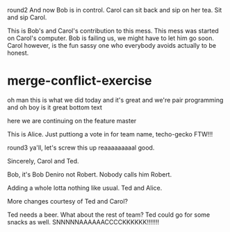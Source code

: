 round2
And now Bob is in control. Carol can sit back and sip on her tea. Sit and sip Carol.

This is Bob's and Carol's contribution to this mess. This mess was started on Carol's computer. Bob is failing us, we might have to let him go soon. Carol however, is the fun sassy one who everybody avoids actually to be honest.

# merge-conflict-exercise

oh man this is what we did today and it's great and we're pair programming and oh boy is it great
bottom text

here we are continuing on the feature
master


This is Alice.  Just puttiong a vote in for team name, techo-gecko FTW!!!

round3 ya'll, let's screw this up reaaaaaaaaal good.

Sincerely, Carol and Ted.


Bob, it's Bob Deniro not Robert.  Nobody calls him Robert.  

Adding a whole lotta nothing like usual. Ted and Alice.

More changes courtesy of Ted and Carol?

Ted needs a beer. What about the rest of team? Ted could go for some snacks as well. SNNNNNAAAAAACCCCKKKKKK!!!!!!!


